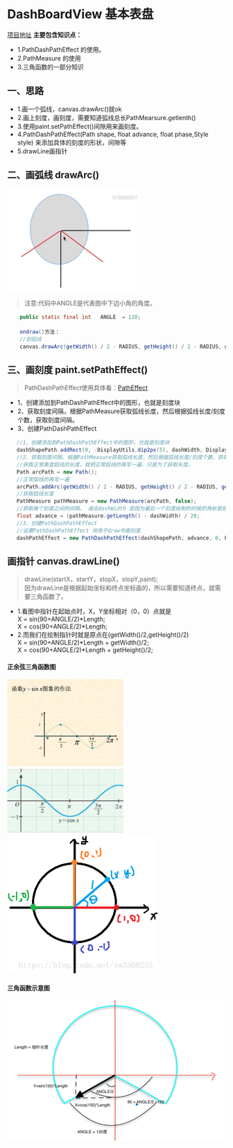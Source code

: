 # DashBoardView 基本表盘
[项目地址](https://github.com/IRVING18/XfermodePrecitice)
**主要包含知识点：**
- 1.PathDashPathEffect 的使用。
- 2.PathMeasure 的使用
- 3.三角函数的一部分知识

## 一、思路
- 1.画一个弧线，canvas.drawArc()就ok
- 2.画上刻度，画刻度，需要知道弧线总长PathMearsure.getlenth()
- 3.使用paint.setPathEffect()间隙用来画刻度。
- 4.PathDashPathEffect(Path shape, float advance, float phase,Style style)
来添加具体的刻度的形状，间隙等
- 5.drawLine画指针

## 二、画弧线 drawArc()
 <img width="300" height=“100” src="https://github.com/IRVING18/notes/blob/master/android/file/angle.png"></img>
> 注意:代码中ANGLE是代表图中下边小角的角度。

```java
    public static final int   ANGLE  = 120;
    
    ondraw()方法：
    //划弧线
    canvas.drawArc(getWidth() / 2 - RADIUS, getHeight() / 2 - RADIUS, getWidth() / 2 + RADIUS, getHeight() / 2 + RADIUS, 90 + ANGLE / 2, 360 - ANGLE, false, paint);
```

## 三、画刻度 paint.setPathEffect()
> PathDashPathEffect使用具体看：[PathEffect](https://github.com/IRVING18/notes/blob/master/android/自定义View/2、Paint.md)

- 1、创建添加到PathDashPathEffect中的图形，也就是刻度块
- 2、获取刻度间隔，根据PathMeasure获取弧线长度，然后根据弧线长度/刻度个数，获取刻度间隔。
- 3、创建PathDashPathEffect

```java
   //1、创建添加到PathDashPathEffect中的图形，也就是刻度块
   dashShapePath.addRect(0, -DisplayUtils.dip2px(5), dashWidth, DisplayUtils.dip2px(20), Path.Direction.CW);
   //2、获取刻度间隔，根据PathMeasure获取弧线长度，然后根据弧线长度/刻度个数，获取刻度间隔。
   //获取正常表盘狐线的长度，就把正常弧线的再写一遍，只是为了获取长度。
   Path arcPath = new Path();
   //正常弧线的再写一遍
   arcPath.addArc(getWidth() / 2 - RADIUS, getHeight() / 2 - RADIUS, getWidth() / 2 + RADIUS, getHeight() / 2 + RADIUS, 90 + ANGLE / 2, 360 - ANGLE);
   //获取弧线长度
   PathMeasure pathMeasure = new PathMeasure(arcPath, false);
   //获取每个刻度之间的间隔， 减去dashWidth 是因为最后一个刻度绘制的时候的角标是弧线的最后了，所以最后一个刻度超出了弧线边缘。
   float advance = (pathMeasure.getLength() - dashWidth) / 20;
   //3、创建PathDashPathEffect
   //设置PathDashPathEffect 块用于draw中画刻度
   dashPathEffect = new PathDashPathEffect(dashShapePath, advance, 0, PathDashPathEffect.Style.MORPH);
```

## 画指针 canvas.drawLine()
> drawLine(startX，startY，stopX，stopY,paint);   
> 因为drawLine是根据起始坐标和终点坐标画的，所以需要知道终点，就需要三角函数了。

- 1.看图中指针在起始点时，X，Y坐标相对（0，0）点就是   
X = sin(90+ANGLE/2)*Length;   
X = cos(90+ANGLE/2)*Length;   
- 2.而我们在绘制指针时就是原点在(getWidth()/2,getHeight()/2)   
X = sin(90+ANGLE/2)*Length + getWidth()/2;   
X = cos(90+ANGLE/2)*Length + getHeight()/2;   

#### 正余弦三角函数图
![linear](https://github.com/IRVING18/notes/blob/master/android/file/sin.png)
![linear](https://github.com/IRVING18/notes/blob/master/android/file/cos.png)
![linear](https://github.com/IRVING18/notes/blob/master/android/file/sincircle.png)
#### 三角函数示意图
![linear](https://github.com/IRVING18/notes/blob/master/android/file/sincos.png)

